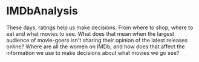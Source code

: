 # IMDbAnalysis
These days, ratings help us make decisions. From where to shop, where to eat and what movies to see. What does that mean when the largest audience of movie-goers isn't sharing their opinion of the latest releases online? Where are all the women on IMDb, and how does that affect the information we use to make decisions about what movies we go see?
